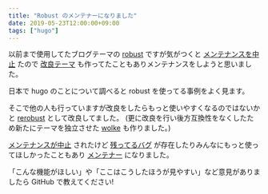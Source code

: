```yaml
---
title: "Robust のメンテナーになりました"
date: 2019-05-23T12:00:00+09:00
tags: ["hugo"]
---
```

以前まで使用してたブログテーマの [robust][1] ですが気がつくと [メンテナンスを中止][2] たので [改良テーマ][3] も作ってたこともありメンテナンスをしようと思いました。

<!--more-->

日本で hugo のことについて調べると robust を使ってる事例をよく見ます。

そこで他の人も行っていますが改良をしたらもっと使いやすくなるのではないかと [rerobust][3] として改良してました。
(更に改良を行い後方互換性をなくしたため新たにテーマを独立させた [wolke][4] も作りました。)

[メンテナンスが中止][2] されたけど [残ってるバグ][5] が存在したりみんなにもっと使ってほしかったこともあり [メンテナー][6] になりました。


「こんな機能がほしい」や「ここはこうしたほうが見やすい」など意見がありましたら GitHub で教えてください!


[1]:https://github.com/dim0627/hugo_theme_robust
[2]:https://github.com/dim0627/hugo_theme_robust/commit/e7a073f0a31ee990b641824e7864c9edbf7191e5
[3]:https://github.com/ress997/hugo-wolke
[4]:https://github.com/39e/hugo-rerobust
[5]:https://github.com/dim0627/hugo_theme_robust/issues/35
[6]:https://github.com/dim0627/hugo_theme_robust/commit/d03ff2d04b47a4de868a094de7fc17fbadc8bf2a
